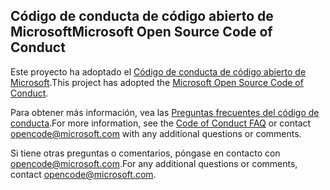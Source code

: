 ## <a name="microsoft-open-source-code-of-conduct"></a><span data-ttu-id="a9ee5-101">Código de conducta de código abierto de Microsoft</span><span class="sxs-lookup"><span data-stu-id="a9ee5-101">Microsoft Open Source Code of Conduct</span></span>

<span data-ttu-id="a9ee5-102">Este proyecto ha adoptado el [Código de conducta de código abierto de Microsoft](https://opensource.microsoft.com/codeofconduct/).</span><span class="sxs-lookup"><span data-stu-id="a9ee5-102">This project has adopted the [Microsoft Open Source Code of Conduct](https://opensource.microsoft.com/codeofconduct/).</span></span>

<span data-ttu-id="a9ee5-103">Para obtener más información, vea las [Preguntas frecuentes del código de conducta](https://opensource.microsoft.com/codeofconduct/faq/).</span><span class="sxs-lookup"><span data-stu-id="a9ee5-103">For more information, see the [Code of Conduct FAQ](https://opensource.microsoft.com/codeofconduct/faq/) or contact opencode@microsoft.com with any additional questions or comments.</span></span> 

<span data-ttu-id="a9ee5-104">Si tiene otras preguntas o comentarios, póngase en contacto con [opencode@microsoft.com](mailto:opencode@microsoft.com).</span><span class="sxs-lookup"><span data-stu-id="a9ee5-104">For any additional questions or comments, contact [opencode@microsoft.com](mailto:opencode@microsoft.com).</span></span> 

